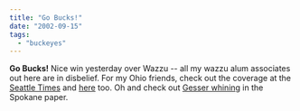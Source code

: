 ```yaml
---
title: "Go Bucks!"
date: "2002-09-15"
tags: 
  - "buckeyes"
---
```


**Go Bucks!** Nice win yesterday over Wazzu -- all my wazzu alum associates out here are in disbelief. For my Ohio friends, check out the coverage at the [Seattle Times](http://seattletimes.nwsource.com/html/sports/134536032_coug15.html) and [here](http://seattletimes.nwsource.com/html/sports/134536033_cougnotes15.html) too. Oh and check out [Gesser whining](http://www.spokesmanreview.com/news-story.asp?date=091502&ID=s1216756&cat=section.sports) in the Spokane paper.
